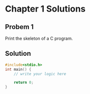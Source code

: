 # Chapter 1 Solutions

## Probem 1
Print the skeleton of a C program.

## Solution
```c
#include<stdio.h>
int main() {
    // write your logic here

    return 0;
}
```
